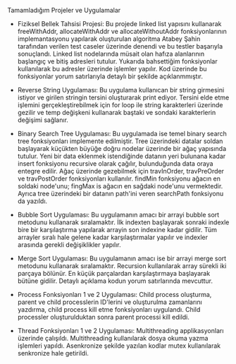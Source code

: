 Tamamladığım Projeler ve Uygulamalar

* Fiziksel Bellek Tahsisi Projesi: 
  Bu projede linked list yapısını kullanarak freeWithAddr, allocateWithAddr ve allocateWithoutAddr fonksiyonlarının implemantasyonu yapılarak oluşturulan algoritma
  Atabey Şahin tarafından verilen test caseler üzerinde denendi ve bu testler başarıyla sonuçlandı. Linked list nodelarında müsait olan hafıza alanlarının başlangıç ve 
  bitiş adresleri tutulur. Yukarıda bahsettiğim fonksiyonlar kullanılarak bu adresler üzerinde işlemler yapılır. Kod üzerinde bu fonksiyonlar yorum satırlarıyla detaylı 
  bir şekilde açıklanmmıştır.
  
* Reverse String Uygulaması: 
  Bu uygulama kullanıcan bir string girmesini istiyor ve girilen stringin tersini oluşturarak print ediyor. Tersini elde etme işlemini gerçekleştirebilmek için for loop 
  ile string karakterleri üzerinde gezilir ve temp değişkeni kullanarak baştaki ve sondaki karakterlerin değişimi sağlanır.

* Binary Search Tree Uygulaması: 
  Bu uygulamada ise temel binary search tree fonksiyonları implemente edilmiştir. Tree üzerindeki datalar soldan başlayarak küçükten büyüğe doğru nodelar üzerinde bir 
  ağaç yapısında tutulur. Yeni bir data eklenmek istendiğinde datanın yeri bulunana kadar insert fonksiyonu recursive olarak çağılır, bulunduğunda data oraya entegre 
  edilir. Ağaç üzerinde gezebilmek için travInOrder, travPreOrder ve travPostOrder fonksiyonları kullanılır. findMin fonksiyonu ağacın en soldaki node'unu; fingMax is 
  ağacın en sağdaki node'unu vermektedir. Ayrıca tree üzerindeki bir datanın path'ini veren searchPath fonksiyonu da yazıldı.

* Bubble Sort Uygulaması: 
  Bu uygulamanın amacı bir arrayi bubble sort metodunu kullanarak sıralamaktır. İlk indexten başlayarak sonraki indexle bire bir karşılaştırma yapılarak arrayin son 
  indexine kadar gidilir. Tüm arrayler sıralı hale gelene kadar karşılaştırmalar yapılır ve indexler arasında gerekli değişiklikler yapılır.

* Merge Sort Uygulaması: 
  Bu uygulamanın amacı ise bir arrayi merge sort metodunu kullanarak sıralamaktır. Recursion kullanılarak array sürekli iki parçaya bölünür. En küçük parçalardan 
  karşılaştırmaya başlayarak bütüne gidilir. Detaylı açıklama kodun yorum satırlarında mevcuttur.

* Process Fonksiyonları 1 ve 2 Uygulaması: 
  Child process oluşturma, parent ve child processlerin ID'lerini ve oluşturulma zamanlarını yazdırma, child process kill etme fonksiyonları uygulandı. Child processler 
  oluşturulduktan sonra parent processi kill edildi.

* Thread Fonksiyonları 1 ve 2 Uygulaması: 
  Multithreading applikasyonları üzerinde çalışıldı. Multithreading kullanılarak dosya okuma yazma işlemleri yapıldı. Asenkronize şekilde yazılan kodlar mutex 
  kullanılarak senkronize hale getirildi.
